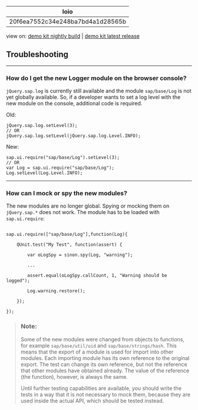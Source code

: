 <!-- loio20f6ea7552c34e248ba7bd4a1d28565b -->

| loio |
| -----|
| 20f6ea7552c34e248ba7bd4a1d28565b |

<div id="loio">

view on: [demo kit nightly build](https://openui5nightly.hana.ondemand.com/#/topic/20f6ea7552c34e248ba7bd4a1d28565b) | [demo kit latest release](https://openui5.hana.ondemand.com/#/topic/20f6ea7552c34e248ba7bd4a1d28565b)</div>

## Troubleshooting

***

<a name="loio20f6ea7552c34e248ba7bd4a1d28565b__section_vzn_wkf_2fb"/>

### How do I get the new Logger module on the browser console?

`jQuery.sap.log` is currently still available and the module `sap/base/Log` is not yet globally available. So, if a developer wants to set a log level with the new module on the console, additional code is required.

Old:

```
jQuery.sap.log.setLevel(3);
// OR
jQuery.sap.log.setLevel(jQuery.sap.log.Level.INFO);
```

New:

```
sap.ui.require("sap/base/Log").setLevel(3);
// OR
var Log = sap.ui.require("sap/base/Log"); Log.setLevel(Log.Level.INFO);
```

***

<a name="loio20f6ea7552c34e248ba7bd4a1d28565b__section_unv_wkf_2fb"/>

### How can I mock or spy the new modules?

The new modules are no longer global. Spying or mocking them on `jQuery.sap.*` does not work. The module has to be loaded with `sap.ui.require`:

```

sap.ui.require(["sap/base/Log"],function(Log){

    QUnit.test("My Test", function(assert) {

        var oLogSpy = sinon.spy(Log, "warning");

        ...

        assert.equal(oLogSpy.callCount, 1, "Warning should be logged");

        Log.warning.restore();

    });

});

```

> ### Note:  
> Some of the new modules were changed from objects to functions, for example `sap/base/util/uid` and `sap/base/strings/hash`. This means that the export of a module is used for import into other modules. Each importing module has its own reference to the original export. The test can change its own reference, but not the reference that other modules have obtained already. The value of the reference \(the function\), however, is always the same.
> 
> Until further testing capabilities are available, you should write the tests in a way that it is not necessary to mock them, because they are used inside the actual API, which should be tested instead.

